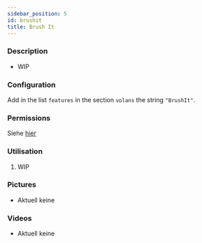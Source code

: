 ```yaml
---
sidebar_position: 5
id: brushit
title: Brush It
---
```

### Description
* WIP
### Configuration
Add in the list `features` in the section `volans` the string `"BrushIt"`.
### Permissions
Siehe [hier](/docs/Permissions/#brushit)
### Utilisation
1. WIP
### Pictures
- Aktuell keine
### Videos
- Aktuell keine